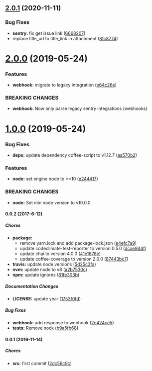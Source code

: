 ## [2.0.1](https://github.com/lgaticaq/hubot-sentry-integration/compare/v2.0.0...v2.0.1) (2020-11-11)


### Bug Fixes

* **sentry:** fix get issue link ([6668207](https://github.com/lgaticaq/hubot-sentry-integration/commit/6668207cc743cee0034386bb5336af7c1e6d6db8))
* replace title_url to title_link in attachment ([8fc8774](https://github.com/lgaticaq/hubot-sentry-integration/commit/8fc877466e9f1458fbfd7455d0a7c71f3654e7e2))

# [2.0.0](https://github.com/lgaticaq/hubot-sentry-integration/compare/v1.0.0...v2.0.0) (2019-05-24)


### Features

* **webhook:** migrate to legacy integration ([e64c26e](https://github.com/lgaticaq/hubot-sentry-integration/commit/e64c26e))


### BREAKING CHANGES

* **webhook:** Now only parse legacy sentry integrations (webhooks)

# [1.0.0](https://github.com/lgaticaq/hubot-sentry-integration/compare/v0.0.2...v1.0.0) (2019-05-24)


### Bug Fixes

* **deps:** update dependency coffee-script to v1.12.7 ([aa570b2](https://github.com/lgaticaq/hubot-sentry-integration/commit/aa570b2))


### Features

* **node:** set engine node to >=10 ([e244417](https://github.com/lgaticaq/hubot-sentry-integration/commit/e244417))


### BREAKING CHANGES

* **node:** Set min node version to v10.0.0

#### 0.0.2 (2017-6-12)

##### Chores

* **package:**
  * remove yarn.lock and add package-lock.json ([e4efc7a9](https://github.com/lgaticaq/hubot-sentry-integration/commit/e4efc7a929b8080b20cf27d454201cb230943fd9))
  * update codeclimate-test-reporter to version 0.5.0 ([dcae944f](https://github.com/lgaticaq/hubot-sentry-integration/commit/dcae944f77ef06ddb26e4f45ae6f60a3287915e7))
  * update chai to version 4.0.0 ([41e1678e](https://github.com/lgaticaq/hubot-sentry-integration/commit/41e1678ef7be1c7a5b83759adbad639daf0bca32))
  * update coffee-coverage to version 2.0.0 ([87443bc7](https://github.com/lgaticaq/hubot-sentry-integration/commit/87443bc7cb5253f85995fe0b811fc7349b5d5049))
* **travis:** update node versions ([5d25c3fa](https://github.com/lgaticaq/hubot-sentry-integration/commit/5d25c3fa79afa8d66b15181619e2cc8c063648cd))
* **nvm:** update node to v8 ([a2b7530c](https://github.com/lgaticaq/hubot-sentry-integration/commit/a2b7530c683f6eed95ec3c6a317fa656d7af9a72))
* **npm:** update ignores ([81fe303b](https://github.com/lgaticaq/hubot-sentry-integration/commit/81fe303b2a979771eb2f445288dabf10de8360dd))

##### Documentation Changes

* **LICENSE:** update year ([1753f0fd](https://github.com/lgaticaq/hubot-sentry-integration/commit/1753f0fdac618d69433906a0969aea1fbe20c7bd))

##### Bug Fixes

* **webhook:** add response to webhook ([2e424ce5](https://github.com/lgaticaq/hubot-sentry-integration/commit/2e424ce530961c5d6063f5c9ba8aa3216c5ad84d))
* **tests:** Remove nock ([b9a5fb68](https://github.com/lgaticaq/hubot-sentry-integration/commit/b9a5fb68f7da4f8f533069618e2024d8d98db421))

#### 0.0.1 (2016-11-14)

##### Chores

* **src:** first commit ([2dc56c9c](https://github.com/lgaticaq/hubot-sentry-integration/commit/2dc56c9c0372d43f688b9c0264f8e61a94f26d0b))
